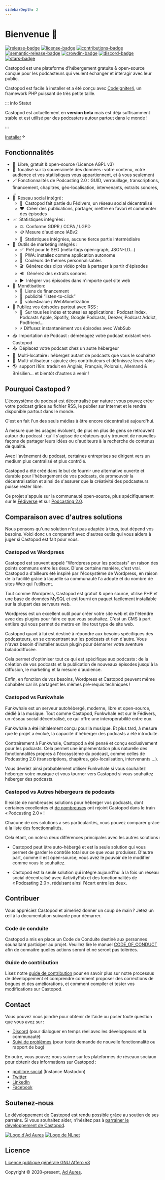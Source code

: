 ```yaml
---
sidebarDepth: 2
---
```


# Bienvenue 👋

[![release-badge]][release]&nbsp;[![license-badge]][license]&nbsp;[![contributions-badge]][contributions]&nbsp;[![semantic-release-badge]][semantic-release]&nbsp;[![crowdin-badge]][crowdin]&nbsp;[![discord-badge]][discord]&nbsp;[![stars-badge]][stars]

Castopod est une plateforme d’hébergement gratuite & open-source conçue pour les
podcasteurs qui veulent échanger et interagir avec leur public.

Castopod est facile à installer et a été conçu avec
[CodeIgniter4](https://codeigniter.com/), un framework PHP puissant de très
petite taille.

::: info Statut

Castopod est actuellement en **version beta** mais est déjà suffisamment stable
et est utilisé par des podcasters autour partout dans le monde&nbsp;!

:::

<div class="flex items-center">
  <a href="/fr/getting-started/install" class="inline-flex items-center px-4 py-2 mx-auto font-semibold text-center text-white rounded-full shadow gap-x-1 bg-pine-500 hover:no-underline hover:bg-pine-600">Installer<svg viewBox="0 0 24 24" width="1em" height="1em" class="text-xl text-pine-200"><path fill="currentColor" d="m16.172 11-5.364-5.364 1.414-1.414L20 12l-7.778 7.778-1.414-1.414L16.172 13H4v-2z"></path></svg></a>
</div>

## Fonctionnalités

- 🌱 &nbsp;Libre, gratuit & open-source (Licence AGPL v3)
- 🔐 &nbsp;focalisé sur la souveraineté des données : votre contenu, votre
  audience et vos statiistiques vous appartiennent, et à vous seulement
- 🪄&nbsp;Fonctionnalités de Podcasting 2.0 : GUID, verrouillage, transcriptions,
  financement, chapitres, géo-localisation, intervenants, extraits sonores, …
- 💬 &nbsp;Réseau social intégré :
  - 🚀 &nbsp;Castopod fait partie du Fédivers, un réseau social décentralisé
  - ❤️ &nbsp;Créer des publications, partager, mettre en favori et commenter des
    épisodes
- 📈 &nbsp;Statistiques intégrées :
  - ⚖️ &nbsp;Conforme GDPR / CCPA / LGPD
  - 🪙&nbsp;Mesure d'audience IABv2
  - 🏡 &nbsp;Statistiques intégrées, aucune tierce partie intermédiaire
- 📢 &nbsp;Outils de marketing intégrés :
  - ✅ &nbsp;Prêt pour le SEO (méta-tags open-graph, JSON-LD…)
  - 📱 &nbsp;PWA: installez comme application autonome
  - 🎨 &nbsp;Couleurs de thèmes personnalisables
  - 🎬 &nbsp;Générez des clips vidéo prêts à partager à partir d'épisodes
  - 🔉 &nbsp;Générez des extraits sonores
  - ▶️ &nbsp;Intégrer vos épisodes dans n'importe quel site web
- 💸 &nbsp;Monétisation:
  - 🔗 &nbsp;Liens de financement
  - 📲 &nbsp;publicité “listen-to-click”
  - 🤝 &nbsp;value4value / WebMonetization
- 📡&nbsp;Publiez vos épisodes partout avec RSS :
  - 📱 &nbsp;Sur tous les index et toutes les applications : Podcast Index,
    Podcasts Apple, Spotify, Google Podcasts, Deezer, Podcast Addict, Podfriend…
  - ⚡&nbsp;Diffusez instantanément vos épisodes avec WebSub
- 📥 &nbsp;Importation de Podcast : déménagez votre podcast existant vers
  Castopod
- 📤 &nbsp;Déplacez votre podcast chez un autre hébergeur
- 🔀 &nbsp;Multi-locataire : hébergez autant de podcasts que vous le souhaitez
- 👥 &nbsp;Multi-utilisateur : ajoutez des contributeurs et définissez leurs
  rôles
- 🌎 &nbsp;support i18n: traduit en Anglais, Français, Polonais, Allemand &
  Brésilien… et bientôt d'autres à venir !

## Pourquoi Castopod ?

L'écosystème du podcast est décentralisé par nature : vous pouvez créer votre
podcast grâce au fichier RSS, le publier sur Internet et le rendre disponible
partout dans le monde.

C'est en fait l'un des seuls médias à être encore décentralisé aujourd'hui.

À mesure que les usages évoluent, de plus en plus de gens se retrouvent autour
du podcast : qu'il s'agisse de créateurs qui y trouvent de nouvelles façons de
partager leurs idées ou d'auditeurs à la recherche de contenus de qualité.

Avec l'avènement du podcast, certaines entreprises se dirigent vers un medium
plus centralisé et plus contrôlé.

Castopod a été créé dans le but de fournir une alternative ouverte et durable
pour l'hébergement de vos podcasts, de promouvoir la décentralisation et ainsi
de s'assurer que la créativité des podcasteurs puisse rester libre.

Ce projet s'appuie sur la communauté open-source, plus spécifiquement sur le
[Fédiverse](https://fediverse.party/en/fediverse/) et sur
[Podcasting 2.0](https://podcastindex.org/).

## Comparaison avec d'autres solutions

Nous pensons qu'une solution n'est pas adaptée à tous, tout dépend vos besoins.
Voici donc un comparatif avec d'autres outils qui vous aidera à juger si
Castopod est fait pour vous.

### Castopod vs Wordpress

Castopod est souvent appelé "Wordpress pour les podcasts" en raison des points
communs entre les deux. D'une certaine manière, c'est vrai. Castopod a
d'ailleurs été inspiré par l'écosystème de Wordpress, en raison de la facilité
grâce à laquelle sa communauté l'a adopté et du nombre de sites Web qui
l'utilisent.

Tout comme Wordpress, Castopod est gratuit & open source, utilise PHP et une
base de données MySQL et est fourni en paquet facilement installable sur la
plupart des serveurs web.

Wordpress est un excellent outil pour créer votre site web et de l'étendre avec
des plugins pour faire ce que vous souhaitez. C'est un CMS à part entière qui
vous permet de mettre en line tout type de site web.

Castopod quant à lui est destiné à répondre aux besoins spécifiques des
podcasteurs, en se concentrant sur les podcasts et rien d'autre. Vous n'avez
besoin d'installer aucun plugin pour démarrer votre aventure baladodiffusée.

Cela permet d'optimiser tout ce qui est spécifique aux podcasts : de la création
de vos podcasts et la publication de nouveaux épisodes jusqu'à la diffusion, le
marketing et la mesure d'audience.

Enfin, en fonction de vos besoins, Wordpress et Castopod peuvent même cohabiter
car ils partagent les mêmes pré-requis techniques !

### Castopod vs Funkwhale

Funkwhale est un serveur autohébergé, moderne, libre et open-source, dédié à la
musique. Tout comme Castopod, Funkwhale est sur le Fédivers, un réseau social
décentralisé, ce qui offre une interopérabilité entre eux.

Funkwhale a été initialement conçu pour la musique. Et plus tard, à mesure que
le projet a évolué, la capacité d'héberger des podcasts a été introduite.

Contrairement à Funkwhale, Castopod a été pensé et conçu exclusivement pour les
podcasts. Cela permet une implémentation plus naturelle des fonctionnalités
propres à l'écosystème du podcast, comme celles de Podcasting 2.0
(transcriptions, chapitres, géo-localisation, intervenants …).

Vous devriez ainsi probablement utiliser Funkwhale si vous souhaitez héberger
votre musique et vous tourner vers Castopod si vous souhaitez héberger des
podcasts.

### Castopod vs Autres hébergeurs de podcasts

Il existe de nombreuses solutions pour héberger vos podcasts, dont certaines
excellentes et [de nombreuses](https://podcastindex.org/apps) ont rejoint
Castopod dans le train « Podcasting 2.0 » !

Chacune de ces solutions a ses particularités, vous pouvez comparer grâce à la
[liste des fonctionnalités](#features).

Cela étant, on notera deux différences principales avec les autres solutions :

- Castopod peut être auto-hébergé et est la seule solution qui vous permet de
  garder le contrôle total sur ce que vous produisez. D'autre part, comme il est
  open-source, vous avez le pouvoir de le modifier comme vous le souhaitez.

- Castopod est la seule solution qui intègre aujourd'hui à la fois un réseau
  social décentralisé avec ActivityPub et des fonctionnalités de « Podcasting
  2.0 », réduisant ainsi l'écart entre les deux.

## Contribuer

Vous appréciez Castopod et aimeriez donner un coup de main ? Jetez un œil à la
documentation suivante pour démarrer.

### Code de conduite

Castopod a mis en place un Code de Conduite destiné aux personnes souhaitant
participer au projet. Veuillez lire le manuel
[CODE_OF_CONDUCT](https://code.castopod.org/adaures/castopod/-/blob/beta/CODE_OF_CONDUCT.md)
afin de connaitre quelles actions seront et ne seront pas tolérées.

### Guide de contribution

Lisez notre [guide de contribution](./contributing/guidelines.md) pour en savoir
plus sur notre processus de développement et comprendre comment proposer des
corrections de bogues et des améliorations, et comment compiler et tester vos
modifications sur Castopod.

## Contact

Vous pouvez nous joindre pour obtenir de l'aide ou poser toute question que vous
avez sur :

- [Discord](https://castopod.org/discord) (pour dialoguer en temps réel avec les
  développeurs et la communauté)
- [Suivi de problèmes](https://code.castopod.org/adaures/castopod/-/issues)
  (pour toute demande de nouvelle fonctionnalité ou rapport de bug)

En outre, vous pouvez nous suivre sur les plateformes de réseaux sociaux pour
obtenir des informations sur Castopod :

- [podlibre.social](https://podlibre.social/@Castopod) (Instance Mastodon)
- [Twitter](https://twitter.com/castopod)
- [LinkedIn](https://linkedin.com/company/castopod)
- [Facebook](https://www.facebook.com/castopod)

## Soutenez-nous

Le développement de Castopod est rendu possible grâce au soutien de ses
parrains. Si vous souhaitez aider, n'hésitez pas à
[parrainer le développement de Castopod](https://opencollective.com/castopod/contribute).

<div class="flex flex-wrap gap-x-16 gap-y-8">
  <a href="https://adaures.com/" target="_blank" rel="noopener noreferrer"><img src="/images/sponsors/adaures.svg" alt="Logo d'Ad Aures" class="h-16" /></a>
  <a href="https://nlnet.nl/project/Castopod/" target="_blank" rel="noopener noreferrer"><img src="/images/sponsors/nlnet.svg" alt="Logo de NLnet" class="h-16" /></a>
</div>

## Licence

[Licence publique générale GNU Affero v3](https://choosealicense.com/licenses/agpl-3.0/)

Copyright © 2020-present, [Ad Aures](https://adaures.com/).

[release]: https://code.castopod.org/adaures/castopod/-/releases
[release-badge]:
  https://img.shields.io/gitlab/v/release/2?color=brightgreen&gitlab_url=https%3A%2F%2Fcode.castopod.org%2F&include_prereleases&label=release
[license]: https://code.castopod.org/adaures/castopod/-/blob/beta/LICENSE.md
[license-badge]:
  https://img.shields.io/github/license/ad-aures/castopod?color=blue
[contributions]: https://code.castopod.org/adaures/castopod/-/issues
[contributions-badge]:
  https://img.shields.io/badge/contributions-welcome-brightgreen.svg
[semantic-release]: https://github.com/semantic-release/semantic-release
[semantic-release-badge]:
  https://img.shields.io/badge/%20%20%F0%9F%93%A6%F0%9F%9A%80-semantic--release-e10079.svg
[discord]: https://castopod.org/discord
[discord-badge]: https://img.shields.io/badge/chat-on%20discord-7389D8
[stars]: https://github.com/ad-aures/castopod/stargazers
[stars-badge]:
  https://img.shields.io/github/stars/ad-aures/castopod?style=social
[crowdin]: https://translate.castopod.org/project/castopod
[crowdin-badge]: https://badges.crowdin.net/castopod/localized.svg
